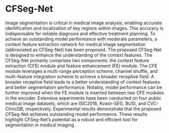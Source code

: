 # CFSeg-Net

Image segmentation is critical in medical image analysis, enabling accurate identification and localization of key regions within images. This accuracy is indispensable for reliable diagnosis and effective treatment planning. To achieve an outstanding model performance with moderate parameters, a context feature extraction network for medical image segmentation (abbreviated as CFSeg-Net) has been proposed. The proposed CFSeg-Net is designed to enhance the understanding of the context features. The CFSeg-Net primarily comprises two components: the context feature extraction (CFE) module and feature enhancement (FE) module. 
The CFE module leverages a multi-range perception scheme, channel shuffle, and multi-feature integration scheme to achieve a broader receptive field. A broader receptive field leads to a better understanding of context features and better segmentation performance. Notably, model performance can be further improved when the FE module is inserted between two CFE modules in the encoder.
Extensive experiments have been conducted on four public medical image datasets, which are ISIC2018, Kvasir-SEG, BUSI, and CVC-ClinicDB, respectively. Experimental results demonstrate that the proposed CFSeg-Net achieves outstanding model performance. These results highlight CFSeg-Net’s potential as a robust and efficient tool for segmentation in medical imaging. 


